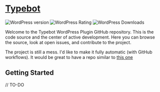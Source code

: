 # [Typebot](https://www.typebot.io "Typebot")

![WordPress version](https://img.shields.io/wordpress/plugin/v/typebot.svg) ![WordPress Rating](https://img.shields.io/wordpress/plugin/r/typebot.svg) ![WordPress Downloads](https://img.shields.io/wordpress/plugin/dt/typebot.svg)

Welcome to the Typebot WordPress Plugin GitHub repository. This is the code source and the center of active development. Here you can browse the source, look at open issues, and contribute to the project.

The project is still a mess. I'd like to make it fully automatic (with GitHub workflows). It would be great to have a repo similar to [this one](https://github.com/plausible/wordpress)

## Getting Started

// TO-DO
